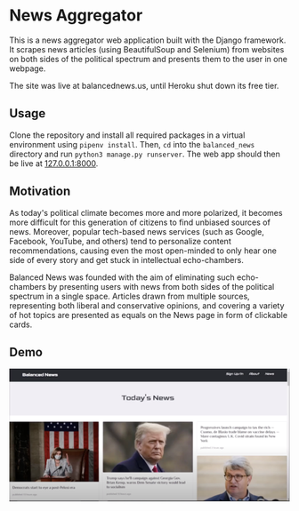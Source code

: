 # News Aggregator
This is a news aggregator web application built with the Django framework. It scrapes news articles (using BeautifulSoup and Selenium) from websites on both sides of the political spectrum and presents them to the user in one webpage.

The site was live at balancednews.us, until Heroku shut down its free tier.

## Usage
Clone the repository and install all required packages in a virtual environment using `pipenv install`. Then, `cd` into the `balanced_news` directory and run `python3 manage.py runserver`. The web app should then be live at [127.0.0.1:8000](127.0.0.1:8000).

## Motivation
As today's political climate becomes more and more polarized, it becomes more difficult for this generation of citizens to find unbiased sources of news. Moreover, popular tech-based news services (such as Google, Facebook, YouTube, and others) tend to personalize content recommendations, causing even the most open-minded to only hear one side of every story and get stuck in intellectual echo-chambers.

Balanced News was founded with the aim of eliminating such echo-chambers by presenting users with news from both sides of the political spectrum in a single space. Articles drawn from multiple sources, representing both liberal and conservative opinions, and covering a variety of hot topics are presented as equals on the News page in form of clickable cards.

## Demo
![News Page Demo](https://raw.githubusercontent.com/thearyanmittal/news-aggregator/main/demo.png)
